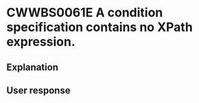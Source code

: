 # CWWBS0061E A condition specification contains no XPath expression.

## Explanation

## User response
